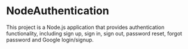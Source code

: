 # NodeAuthentication
This project is a Node.js application that provides authentication functionality, including sign up, sign in, sign out, password reset, forgot password and Google login/signup.
